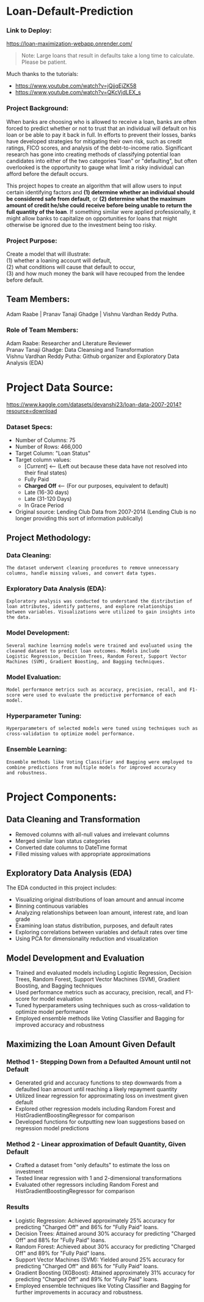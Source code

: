 # Loan-Default-Prediction

### Link to Deploy:
https://loan-maximization-webapp.onrender.com/

> Note:  Large loans that result in defaults take a long time to calculate.  Please be patient.

Much thanks to the tutorials:
- https://www.youtube.com/watch?v=jQjjqEjZK58
- https://www.youtube.com/watch?v=QKcVjdLEX_s


### Project Background:
When banks are choosing who is allowed to receive a loan, banks are often forced to predict whether or not to trust that an individual will default on his loan or be able to pay it back in full.  In efforts to prevent their losses, banks have developed strategies for mitigating their own risk, such as credit ratings, FICO scores, and analysis of the debt-to-income ratio.  Significant research has gone into creating methods of classifying potential loan candidates into either of the two categories "loan" or "defaulting", but often overlooked is the opportunity to gauge what limit a risky individual can afford before the default occurs.  

This project hopes to create an algorithm that will allow users to input certain identifying factors and **(1) determine whether an individual should be considered safe from default**, or **(2) determine what the maximum amount of credit he/she could receive before being unable to return the full quantity of the loan**.  If something similar were applied professionally, it might allow banks to capitalize on opportunities for loans that might otherwise be ignored due to the investment being too risky.

### Project Purpose:
Create a model that will illustrate: \
(1) whether a loaning account will default, \
(2) what conditions will cause that default to occur, \
(3) and how much money the bank will have recouped from the lendee before default.

## Team Members:
Adam Raabe |
Pranav Tanaji Ghadge |
Vishnu Vardhan Reddy Putha.

### Role of Team Members:
Adam Raabe:  Researcher and  Literature Reviewer \
Pranav Tanaji Ghadge: Data Cleansing and Transformation \
Vishnu Vardhan Reddy Putha: Github organizer and Exploratory Data Analysis (EDA)

# Project Data Source:
https://www.kaggle.com/datasets/devanshi23/loan-data-2007-2014?resource=download

### Dataset Specs:
 - Number of Columns: 75
 - Number of Rows: 466,000
 - Target Column: "Loan Status"
 - Target column values:
   - [_Current_] <-- (Left out because these data have not resolved into their final states)
   - Fully Paid
   - **Charged Off**  <-- (For our purposes, equivalent to default)
   - Late (16-30 days)
   - Late (31-120 Days)
   - In Grace Period
 - Original source: Lending Club Data from 2007-2014 (Lending Club is no longer providing this sort of information publically)

 ## Project Methodology:
 ### Data Cleaning: 
    The dataset underwent cleaning procedures to remove unnecessary columns, handle missing values, and convert data types.
 ### Exploratory Data Analysis (EDA):
    Exploratory analysis was conducted to understand the distribution of loan attributes, identify patterns, and explore relationships        between variables. Visualizations were utilized to gain insights into the data.
 ### Model Development:
    Several machine learning models were trained and evaluated using the cleaned dataset to predict loan outcomes. Models include             Logistic Regression, Decision Trees, Random Forest, Support Vector Machines (SVM), Gradient Boosting, and Bagging techniques.
 ### Model Evaluation:
    Model performance metrics such as accuracy, precision, recall, and F1-score were used to evaluate the predictive performance of each      model.
 ### Hyperparameter Tuning: 
    Hyperparameters of selected models were tuned using techniques such as cross-validation to optimize model performance.
 ### Ensemble Learning: 
    Ensemble methods like Voting Classifier and Bagging were employed to combine predictions from multiple models for improved accuracy       and robustness.


 # Project Components:

 ## Data Cleaning and Transformation
  - Removed columns with all-null values and irrelevant columns
  - Merged similar loan status categories
  - Converted date columns to DateTime format
  - Filled missing values with appropriate approximations

 ## Exploratory Data Analysis (EDA)
 The EDA conducted in this project includes:
 
  - Visualizing original distributions of loan amount and annual income
  - Binning continuous variables
  - Analyzing relationships between loan amount, interest rate, and loan grade
  - Examining loan status distribution, purposes, and default rates
  - Exploring correlations between variables and default rates over time
  - Using PCA for dimensionality reduction and visualization

## Model Development and Evaluation
 - Trained and evaluated models including Logistic Regression, Decision Trees, Random Forest, Support Vector Machines (SVM), Gradient     Boosting, and Bagging techniques
 - Used performance metrics such as accuracy, precision, recall, and F1-score for model evaluation
 - Tuned hyperparameters using techniques such as cross-validation to optimize model performance
 - Employed ensemble methods like Voting Classifier and Bagging for improved accuracy and robustness

## Maximizing the Loan Amount Given Default
 ### Method 1 - Stepping Down from a Defaulted Amount until not Default
 - Generated grid and accuracy functions to step downwards from a defaulted loan amount until reaching a likely repayment quantity
 - Utilized linear regression for approximating loss on investment given default
 - Explored other regression models including Random Forest and HistGradientBoostingRegressor for comparison
 - Developed functions for outputting new loan suggestions based on regression model predictions

 ### Method 2 - Linear approximation of Default Quantity, Given Default
 - Crafted a dataset from "only defaults" to estimate the loss on investment
 - Tested linear regression with 1 and 2-dimensional transformations
 - Evaluated other regressors including Random Forest and HistGradientBoostingRegressor for comparison

 ### Results
 - Logistic Regression: Achieved approximately 25% accuracy for predicting "Charged Off" and 86% for "Fully Paid" loans.
 - Decision Trees: Attained around 30% accuracy for predicting "Charged Off" and 88% for "Fully Paid" loans.
 - Random Forest: Achieved about 30% accuracy for predicting "Charged Off" and 89% for "Fully Paid" loans.
 - Support Vector Machines (SVM): Yielded around 25% accuracy for predicting "Charged Off" and 86% for "Fully Paid" loans.
 - Gradient Boosting (XGBoost): Attained approximately 31% accuracy for predicting "Charged Off" and 89% for "Fully Paid" loans.
 - Employed ensemble techniques like Voting Classifier and Bagging for further improvements in accuracy and robustness.
